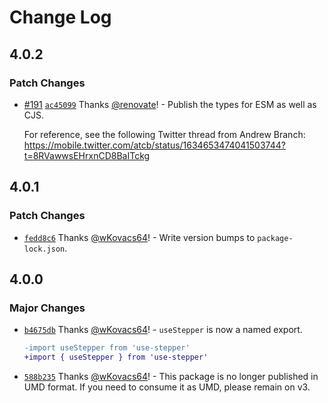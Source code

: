 # Change Log

## 4.0.2

### Patch Changes

- [#191](https://github.com/wKovacs64/use-stepper/pull/191) [`ac45099`](https://github.com/wKovacs64/use-stepper/commit/ac450993f814f18f0651a886845466e5f7a9ed2a) Thanks [@renovate](https://github.com/apps/renovate)! - Publish the types for ESM as well as CJS.

  For reference, see the following Twitter thread from Andrew Branch: https://mobile.twitter.com/atcb/status/1634653474041503744?t=8RVawwsEHrxnCD8BaITckg

## 4.0.1

### Patch Changes

- [`fedd8c6`](https://github.com/wKovacs64/use-stepper/commit/fedd8c6f258eec1030cf50ed819b6b4803b02a9b) Thanks [@wKovacs64](https://github.com/wKovacs64)! - Write version bumps to `package-lock.json`.

## 4.0.0

### Major Changes

- [`b4675db`](https://github.com/wKovacs64/use-stepper/commit/b4675dba037347d2b81a1bde3de2cda5c2ecd745) Thanks [@wKovacs64](https://github.com/wKovacs64)! - `useStepper` is now a named export.

  ```diff
  -import useStepper from 'use-stepper'
  +import { useStepper } from 'use-stepper'
  ```

- [`588b235`](https://github.com/wKovacs64/use-stepper/commit/588b235581080bc476e3f537910edf932bea819e) Thanks [@wKovacs64](https://github.com/wKovacs64)! - This package is no longer published in UMD format. If you need to consume it as UMD, please remain on v3.
